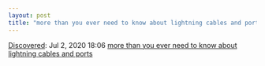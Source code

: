 ```yaml
---
layout: post
title: "more than you ever need to know about lightning cables and ports"
---
```

[Discovered](http://rolandtanglao.com/2020/07/29/p1-blogthis-checkvist-list-links-to-blog/): Jul 2, 2020 18:06 [more than you ever need to know about lightning cables and ports](https://nyansatan.github.io/lightning/)
